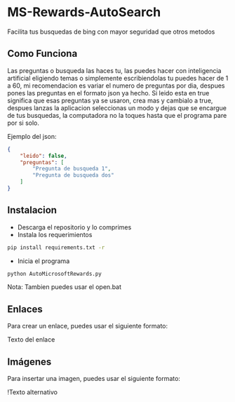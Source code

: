# MS-Rewards-AutoSearch

Facilita tus busquedas de bing con mayor seguridad que otros metodos

## Como Funciona

Las preguntas o busqueda las haces tu, las puedes hacer con inteligencia artificial eligiendo temas o simplemente escribiendolas tu puedes hacer de
1 a 60, mi recomendacion es variar el numero de preguntas por dia, despues pones las preguntas en el formato json ya hecho. Si leido esta en true significa que esas preguntas ya se
usaron, crea mas y cambialo a true, despues lanzas la aplicacion seleccionas un modo y dejas que se encargue de tus busquedas, la computadora no la toques hasta que el programa
pare por si solo.

Ejemplo del json:
```json
{
    "leido": false,
    "preguntas": [
        "Pregunta de busqueda 1",
        "Pregunta de busqueda dos"
    ]
}
```

## Instalacion

* Descarga el repositorio y lo comprimes
* Instala los requerimientos

```cmd
pip install requirements.txt -r
```
* Inicia el programa
```cmd
python AutoMicrosoftRewards.py
```
Nota: Tambien puedes usar el open.bat

## Enlaces

Para crear un enlace, puedes usar el siguiente formato:

Texto del enlace

## Imágenes

Para insertar una imagen, puedes usar el siguiente formato:

!Texto alternativo
